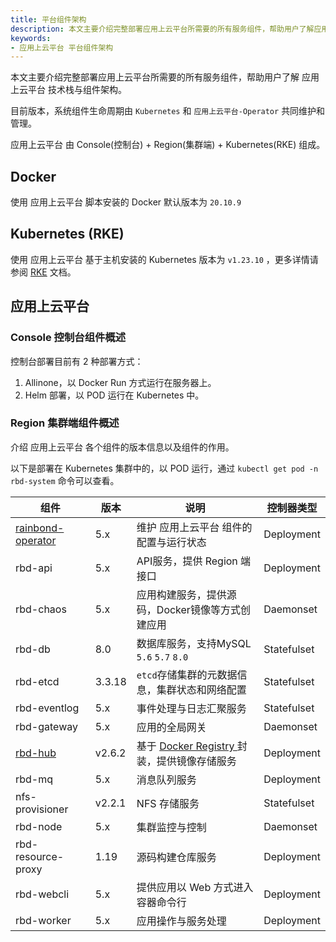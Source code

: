 ```yaml
---
title: 平台组件架构
description: 本文主要介绍完整部署应用上云平台所需要的所有服务组件，帮助用户了解应用上云平台技术栈与组件架构。
keywords: 
- 应用上云平台 平台组件架构
---
```


本文主要介绍完整部署应用上云平台所需要的所有服务组件，帮助用户了解 应用上云平台 技术栈与组件架构。

目前版本，系统组件生命周期由 `Kubernetes` 和 `应用上云平台-Operator` 共同维护和管理。

应用上云平台 由 Console(控制台) + Region(集群端) + Kubernetes(RKE) 组成。

## Docker

使用 应用上云平台 脚本安装的 Docker 默认版本为 `20.10.9`

## Kubernetes (RKE)
使用 应用上云平台 基于主机安装的 Kubernetes 版本为 `v1.23.10` ，更多详情请参阅 [RKE](https://docs.rancher.cn/rke/) 文档。

## 应用上云平台
### Console 控制台组件概述

控制台部署目前有 2 种部署方式：

1. Allinone，以 Docker Run 方式运行在服务器上。 
2. Helm 部署，以 POD 运行在 Kubernetes 中。

### Region 集群端组件概述

介绍 应用上云平台 各个组件的版本信息以及组件的作用。

以下是部署在 Kubernetes 集群中的，以 POD 运行，通过 `kubectl get pod -n rbd-system` 命令可以查看。

|组件|版本|说明|控制器类型|
|---|-----|---------------|---|
|[rainbond-operator](./rainbond-operator)|5.x|维护 应用上云平台 组件的配置与运行状态|Deployment|
|rbd-api|5.x|API服务，提供 Region 端接口|Deployment|
|rbd-chaos|5.x|应用构建服务，提供源码，Docker镜像等方式创建应用|Daemonset|
|rbd-db|8.0|数据库服务，支持MySQL `5.6` `5.7` `8.0`|Statefulset|
|rbd-etcd|3.3.18|`etcd`存储集群的元数据信息，集群状态和网络配置|Statefulset|
|rbd-eventlog|5.x|事件处理与日志汇聚服务|Statefulset|
|rbd-gateway|5.x|应用的全局网关|Daemonset|
|[rbd-hub](./rbd-hub)|v2.6.2|基于 [Docker Registry ](https://docs.docker.com/registry/)封装，提供镜像存储服务|Deployment|
|rbd-mq|5.x|消息队列服务|Deployment|
|nfs-provisioner|v2.2.1|NFS 存储服务|Statefulset|
|rbd-node|5.x|集群监控与控制|Daemonset|
|rbd-resource-proxy|1.19|源码构建仓库服务|Deployment|
|rbd-webcli|5.x|提供应用以 Web 方式进入容器命令行|Deployment|
|rbd-worker|5.x|应用操作与服务处理|Deployment|
